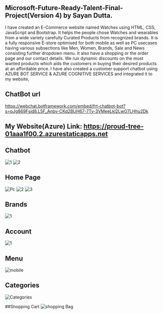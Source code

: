 ## Microsoft-Future-Ready-Talent-Final-Project(Version 4) by Sayan Dutta.
I have created an E-Commerce website named Watches using HTML, CSS, JavaScript and Bootstrap.
It helps the people chose Watches and wearables from a wide variety carefully Curated Products from recognized brands.
It is a fully responsive E-store optimised for both mobile as well as PC usecases
having various subsections like Men, Women, Brands, Sale and News consisting further dropdown menu.
It also have a shopping or the order page and our contact details. We run dynamic discounts on the most
wanted products which aids the customers in buying their desired products at an affordable price.
I have also created a customer support chatbot using AZURE BOT SERVICE & AZURE COGNITIVE SERVICES and integrated it to my website,

## ChatBot url
https://webchat.botframework.com/embed/frt-chatbot-bot?s=pJg869Fsid8.L5F_Anbv-CKd2BUH67-7Ty-3VMeeLkl2LwO7LHhu2Dk
## My Website(Azure) Link: https://proud-tree-01aaa1f00.2.azurestaticapps.net

## Chatbot
![1](https://user-images.githubusercontent.com/113238898/210061792-752c5753-48fd-4e50-813b-71c5b0619031.png)
![2](https://user-images.githubusercontent.com/113238898/210061795-8686c343-9478-4b96-9f85-acba3c9ce8c4.png)


## Home Page
![Pc](https://user-images.githubusercontent.com/113238898/210126961-df24ec27-6916-40f8-b5d5-089257333563.png)
![2](https://user-images.githubusercontent.com/113238898/203524037-9392d675-3f8c-4543-8ac2-3fc4f15cfcd2.png)
![3](https://user-images.githubusercontent.com/113238898/203524052-27cf5d05-f99e-4925-9a22-0c318f921422.png)

## Brands
![1](https://user-images.githubusercontent.com/113238898/203524224-519b39d8-8db0-4e69-8aa7-d148dc1120e4.png)

## Account
![1](https://user-images.githubusercontent.com/113238898/203524310-44542df0-2d43-4114-aca4-0e339054b855.png)

## Menu
![mobile](https://user-images.githubusercontent.com/113238898/210126968-ad6d91c6-ea8a-4c58-abed-0bfec9f79c0c.png)

## Categories
![Categories](https://user-images.githubusercontent.com/113238898/203524754-e5c45a32-1cb6-43be-ab0e-25e1ab405e86.png)

##Shopping Cart
![shopping Bag](https://user-images.githubusercontent.com/113238898/203524823-6886d627-f7e2-422f-9efe-902a870543e2.png)
